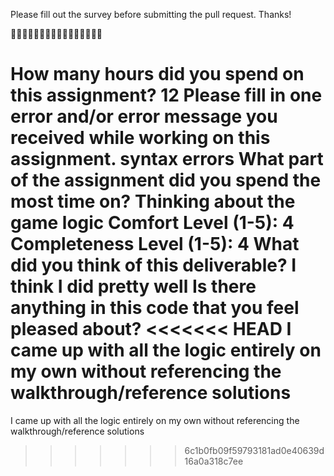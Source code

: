 Please fill out the survey before submitting the pull request. Thanks!

🚀🚀🚀🚀🚀🚀🚀🚀🚀🚀🚀🚀🚀🚀🚀🚀

How many hours did you spend on this assignment?
12 
Please fill in one error and/or error message you received while working on this assignment.
syntax errors
What part of the assignment did you spend the most time on?
Thinking about the game logic 
Comfort Level (1-5):
4
Completeness Level (1-5):
4
What did you think of this deliverable?
I think I did pretty well
Is there anything in this code that you feel pleased about?
<<<<<<< HEAD
I came up with all the logic entirely on my own without referencing the walkthrough/reference solutions
=======
I came up with all the logic entirely on my own without referencing the walkthrough/reference solutions
>>>>>>> 6c1b0fb09f59793181ad0e40639d16a0a318c7ee
